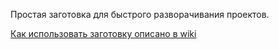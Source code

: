 Простая заготовка для быстрого разворачивания проектов.

[Как использовать заготовку описано в wiki](https://paper.dropbox.com/doc/starter-e6BQUe8lnAxgHfYBUKmyN)
